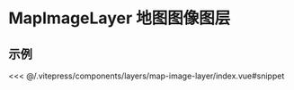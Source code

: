# MapImageLayer 地图图像图层

## 示例

<demo-map-image-layer></demo-map-image-layer>

<code-details>
<<< @/.vitepress/components/layers/map-image-layer/index.vue#snippet
</code-details>

